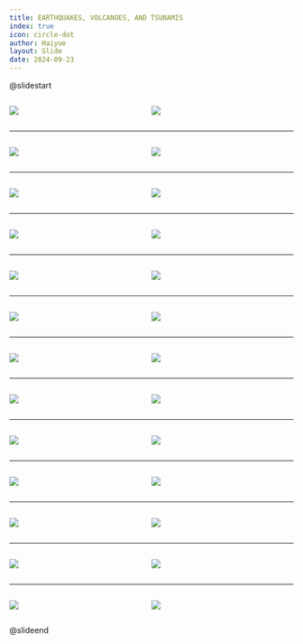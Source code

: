 ```yaml
---
title: EARTHQUAKES, VOLCANOES, AND TSUNAMIS
index: true
icon: circle-dot
author: Haiyue
layout: Slide
date: 2024-09-23
---
```

 
@slidestart

<div style="display:flex">
<div style="flex:1">

![](/reading/english/Level-W/EARTHQUAKES,%20VOLCANOES,%20AND%20TSUNAMIS/001.webp)
</div>
<div style="flex:1">

![](/reading/english/Level-W/EARTHQUAKES,%20VOLCANOES,%20AND%20TSUNAMIS/002.webp)
</div>
</div>

---

<div style="display:flex">
<div style="flex:1">

![](/reading/english/Level-W/EARTHQUAKES,%20VOLCANOES,%20AND%20TSUNAMIS/003.webp)
</div>
<div style="flex:1">

![](/reading/english/Level-W/EARTHQUAKES,%20VOLCANOES,%20AND%20TSUNAMIS/004.webp)
</div>
</div>

---

<div style="display:flex">
<div style="flex:1">

![](/reading/english/Level-W/EARTHQUAKES,%20VOLCANOES,%20AND%20TSUNAMIS/005.webp)
</div>
<div style="flex:1">

![](/reading/english/Level-W/EARTHQUAKES,%20VOLCANOES,%20AND%20TSUNAMIS/006.webp)
</div>
</div>

---

<div style="display:flex">
<div style="flex:1">

![](/reading/english/Level-W/EARTHQUAKES,%20VOLCANOES,%20AND%20TSUNAMIS/007.webp)
</div>
<div style="flex:1">

![](/reading/english/Level-W/EARTHQUAKES,%20VOLCANOES,%20AND%20TSUNAMIS/008.webp)
</div>
</div>

---

<div style="display:flex">
<div style="flex:1">

![](/reading/english/Level-W/EARTHQUAKES,%20VOLCANOES,%20AND%20TSUNAMIS/009.webp)
</div>
<div style="flex:1">

![](/reading/english/Level-W/EARTHQUAKES,%20VOLCANOES,%20AND%20TSUNAMIS/010.webp)
</div>
</div>

---

<div style="display:flex">
<div style="flex:1">

![](/reading/english/Level-W/EARTHQUAKES,%20VOLCANOES,%20AND%20TSUNAMIS/011.webp)
</div>
<div style="flex:1">

![](/reading/english/Level-W/EARTHQUAKES,%20VOLCANOES,%20AND%20TSUNAMIS/012.webp)
</div>
</div>

---

<div style="display:flex">
<div style="flex:1">

![](/reading/english/Level-W/EARTHQUAKES,%20VOLCANOES,%20AND%20TSUNAMIS/013.webp)
</div>
<div style="flex:1">

![](/reading/english/Level-W/EARTHQUAKES,%20VOLCANOES,%20AND%20TSUNAMIS/014.webp)
</div>
</div>

---

<div style="display:flex">
<div style="flex:1">

![](/reading/english/Level-W/EARTHQUAKES,%20VOLCANOES,%20AND%20TSUNAMIS/015.webp)
</div>
<div style="flex:1">

![](/reading/english/Level-W/EARTHQUAKES,%20VOLCANOES,%20AND%20TSUNAMIS/016.webp)
</div>
</div>

---

<div style="display:flex">
<div style="flex:1">

![](/reading/english/Level-W/EARTHQUAKES,%20VOLCANOES,%20AND%20TSUNAMIS/017.webp)
</div>
<div style="flex:1">

![](/reading/english/Level-W/EARTHQUAKES,%20VOLCANOES,%20AND%20TSUNAMIS/018.webp)
</div>
</div>

---

<div style="display:flex">
<div style="flex:1">

![](/reading/english/Level-W/EARTHQUAKES,%20VOLCANOES,%20AND%20TSUNAMIS/019.webp)
</div>
<div style="flex:1">

![](/reading/english/Level-W/EARTHQUAKES,%20VOLCANOES,%20AND%20TSUNAMIS/020.webp)
</div>
</div>

---

<div style="display:flex">
<div style="flex:1">

![](/reading/english/Level-W/EARTHQUAKES,%20VOLCANOES,%20AND%20TSUNAMIS/021.webp)
</div>
<div style="flex:1">

![](/reading/english/Level-W/EARTHQUAKES,%20VOLCANOES,%20AND%20TSUNAMIS/022.webp)
</div>
</div>

---

<div style="display:flex">
<div style="flex:1">

![](/reading/english/Level-W/EARTHQUAKES,%20VOLCANOES,%20AND%20TSUNAMIS/023.webp)
</div>
<div style="flex:1">

![](/reading/english/Level-W/EARTHQUAKES,%20VOLCANOES,%20AND%20TSUNAMIS/024.webp)
</div>
</div>

---

<div style="display:flex">
<div style="flex:1">

![](/reading/english/Level-W/EARTHQUAKES,%20VOLCANOES,%20AND%20TSUNAMIS/025.webp)
</div>
<div style="flex:1">

![](/reading/english/Level-W/EARTHQUAKES,%20VOLCANOES,%20AND%20TSUNAMIS/026.webp)
</div>
</div>

@slideend